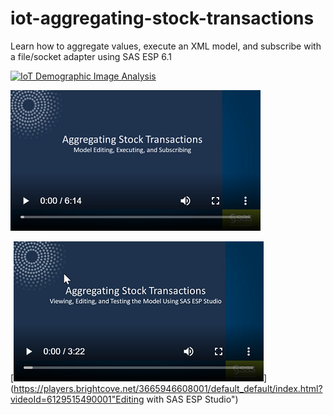 # iot-aggregating-stock-transactions
Learn how to aggregate values, execute an XML model, and subscribe with a file/socket adapter using SAS ESP 6.1

[![IoT Demographic Image Analysis](/images/iotDemographicImageAnalysis.png)](https://players.brightcove.net/3665946608001/default_default/index.html?videoId=6130151824001 "IoT Demographic Image Analysis")

[![Model Description, Editing, Executing, and Subscribing](/images/modelEditingExecutingSubscribing.png)](https://players.brightcove.net/3665946608001/default_default/index.html?videoId=6129513059001 "Model Description, Editing, Executing, and Subscribing")

[![Editing with SAS ESP Studio](/images/modelViewingEditingTesting.png)](https://players.brightcove.net/3665946608001/default_default/index.html?videoId=6129515490001"Editing with SAS ESP Studio")
